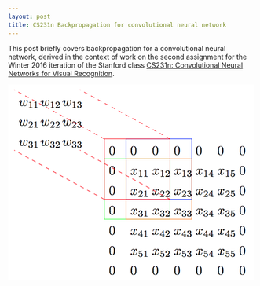 ```yaml
---
layout: post
title: CS231n Backpropagation for convolutional neural network
---
```

This post briefly covers backpropagation for a convolutional neural network, derived in the context of work on the second assignment for the Winter 2016 iteration of the Stanford class [CS231n: Convolutional Neural Networks for Visual Recognition](http://cs231n.stanford.edu/index.html).

<!---![_config.yml]({{ site.baseurl }}/images/convolution1.png)-->
<img src="/images/convolution1.png" width="500">

